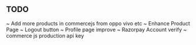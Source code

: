 
## TODO

~ Add more products in commercejs from oppo vivo etc
~ Enhance Product Page
~ Logout button
~ Profile page improve
~ Razorpay Account verify
~ commerce js production api key